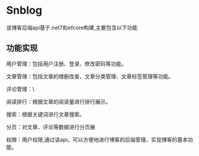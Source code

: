 # Snblog

该博客后端api基于.net7和efcore构建,主要包含以下功能

## 功能实现

用户管理：包括用户注册、登录、修改密码等功能。 

文章管理：包括文章的增删改查、文章分类管理、文章标签管理等功能。

评论管理：\\

阅读排行：根据文章的阅读量进行排行展示。 

搜索：根据关键词进行文章搜索。

分页：对文章、评论等数据进行分页展 

权限：用户权限,通过该api，可以方便地进行博客的后端管理，实现博客的基本功能。
